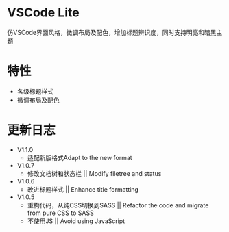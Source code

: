 # VSCode Lite

仿VSCode界面风格，微调布局及配色，增加标题辨识度，同时支持明亮和暗黑主题

# 特性

- 各级标题样式
- 微调布局及配色

# 更新日志
- V1.1.0
  - 适配新版格式Adapt to the new format
- V1.0.7
  - 修改文档树和状态栏 || Modify filetree and status
- V1.0.6
  - 改进标题样式 || Enhance title formatting
- V1.0.5
  - 重构代码，从纯CSS切换到SASS || Refactor the code and migrate from pure CSS to SASS
  - 不使用JS || Avoid using JavaScript